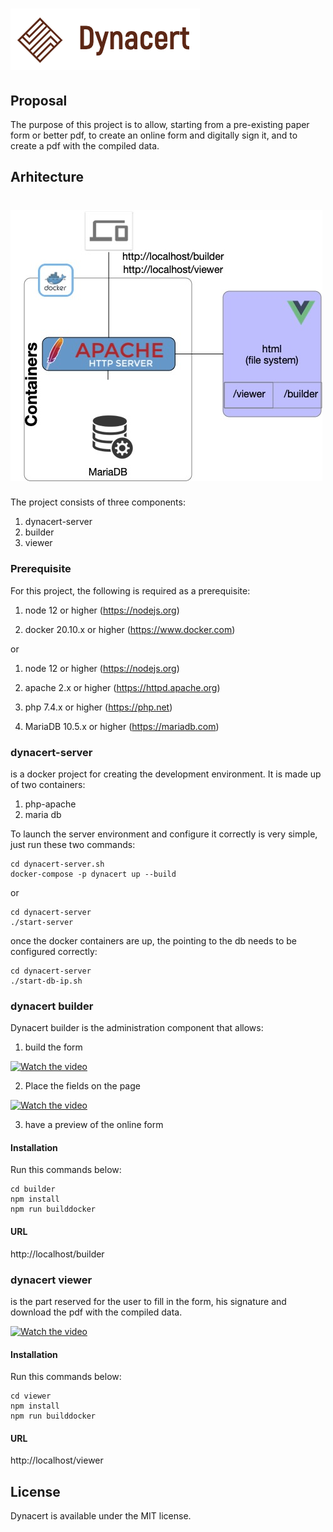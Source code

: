 # ![Dynacert](https://raw.githubusercontent.com/ifuschini/dynacert/master/builder/public/images/logo.png)

## Proposal

The purpose of this project is to allow, starting from a pre-existing paper form or better pdf, to create an online form and digitally sign it, and to create a pdf with the compiled data.

## Arhitecture

# ![Dynacert](https://raw.githubusercontent.com/ifuschini/dynacert/master/docimage/architecture.jpg)

The project consists of three components:

1) dynacert-server
2) builder
3) viewer

### Prerequisite

For this project, the following is required as a prerequisite:

1) node 12 or higher (https://nodejs.org)

2) docker 20.10.x or higher (https://www.docker.com)

or

1) node 12 or higher (https://nodejs.org)

2) apache 2.x or higher (https://httpd.apache.org)

3) php 7.4.x or higher (https://php.net)

4) MariaDB 10.5.x or higher (https://mariadb.com)



### dynacert-server

is a docker project for creating the development environment.
It is made up of two containers:

1) php-apache
2) maria db

To launch the server environment and configure it correctly is very simple, just run these two commands:

```
cd dynacert-server.sh
docker-compose -p dynacert up --build 
```

or

```
cd dynacert-server
./start-server
```

once the docker containers are up, the pointing to the db needs to be configured correctly:

```
cd dynacert-server
./start-db-ip.sh
```

### dynacert builder

Dynacert builder is the administration component that allows:

1) build the form

[![Watch the video](https://img.youtube.com/vi/K1hvEyy9INo/0.jpg)](https://youtu.be/K1hvEyy9INo)

2) Place the fields on the page

[![Watch the video](https://img.youtube.com/vi/vvxzmZ7grzA/0.jpg)](https://youtu.be/vvxzmZ7grzA)


3) have a preview of the online form

#### Installation

Run this commands below:

```
cd builder
npm install
npm run builddocker
```

#### URL 

http://localhost/builder

### dynacert viewer

is the part reserved for the user to fill in the form, his signature and download the pdf with the compiled data.

[![Watch the video](https://img.youtube.com/vi/2KFHBN3spz0/0.jpg)](https://youtu.be/2KFHBN3spz0)


#### Installation

Run this commands below:

```
cd viewer
npm install
npm run builddocker
```

#### URL

http://localhost/viewer

## License

Dynacert	 is available under the MIT license.

